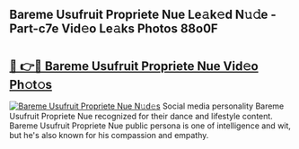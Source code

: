 ## Bareme Usufruit Propriete Nue Le𝚊k𝚎d N𝚞𝚍e - Part-c7e Vid𝚎o Le𝚊ks Photos 88o0F

# <h2><a href="http://fb76lup.evod.top/?m=Bareme+Usufruit+Propriete+Nue">🔗 👉🔴 Bareme Usufruit Propriete Nue Vid𝚎o Ph𝚘t𝚘s</a></h2>

[![Bareme Usufruit Propriete Nue N𝚞d𝚎s](https://i.imgur.com/8V9OHl7.gif)](http://fb76lup.evod.top/?m=Bareme+Usufruit+Propriete+Nue)
Social media personality Bareme Usufruit Propriete Nue recognized for their dance and lifestyle content. Bareme Usufruit Propriete Nue public persona is one of intelligence and wit, but he's also known for his compassion and empathy. 
